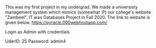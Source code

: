 This was my first project in my undergrad. We made a universisty management system which mimics (somewhat :P) our college's website "Zambeel". IT was Databases Project in Fall 2020. The link to website is given below.
https://pyracle.000webhostapp.com/

Login as Admin with credentials 

UderID: 25
Password: admin4
